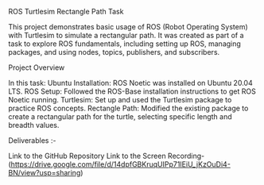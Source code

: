 ROS Turtlesim Rectangle Path Task

This project demonstrates basic usage of ROS (Robot Operating System) with Turtlesim to simulate a rectangular path. It was created as part of a task to explore ROS fundamentals, including setting up ROS, managing packages, and using nodes, topics, publishers, and subscribers.

Project Overview

In this task:
Ubuntu Installation: ROS Noetic was installed on Ubuntu 20.04 LTS.
ROS Setup: Followed the ROS-Base installation instructions to get ROS Noetic running.
Turtlesim: Set up and used the Turtlesim package to practice ROS concepts.
Rectangle Path: Modified the existing package to create a rectangular path for the turtle, selecting specific length and breadth values.


Deliverables :-

Link to the GitHub Repository
Link to the Screen Recording- (https://drive.google.com/file/d/14dpfGBKruqUIPp71IEiU_jKzOuDi4-BN/view?usp=sharing)
